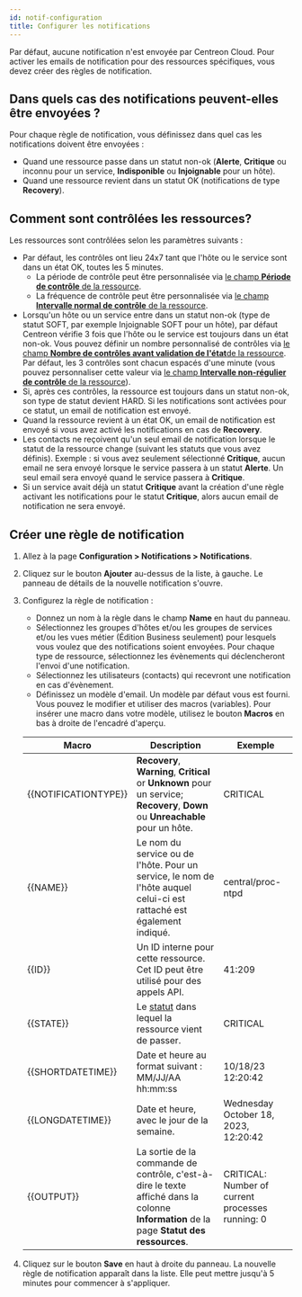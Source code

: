 ```yaml
---
id: notif-configuration
title: Configurer les notifications
---
```


Par défaut, aucune notification n'est envoyée par Centreon Cloud. Pour activer les emails de notification pour des ressources spécifiques, vous devez créer des règles de notification.

## Dans quels cas des notifications peuvent-elles être envoyées ?

Pour chaque règle de notification, vous définissez dans quel cas les notifications doivent être envoyées :

* Quand une ressource passe dans un statut non-ok (**Alerte**, **Critique** ou inconnu pour un service, **Indisponible** ou **Injoignable** pour un hôte).
* Quand une ressource revient dans un statut OK (notifications de type **Recovery**).

## Comment sont contrôlées les ressources?

Les ressources sont contrôlées selon les paramètres suivants :

* Par défaut, les contrôles ont lieu 24x7 tant que l'hôte ou le service sont dans un état OK, toutes les 5 minutes.
   * La période de contrôle peut être personnalisée via [le champ **Période de contrôle** de la ressource](../monitoring/basic-objects/hosts.md#paramètres-de-supervision).
   * La fréquence de contrôle peut être personnalisée via [le champ **Intervalle normal de contrôle** de la ressource](../monitoring/basic-objects/hosts.md#options-dordonnancement).
* Lorsqu'un hôte ou un service entre dans un statut non-ok (type de statut SOFT, par exemple Injoignable SOFT pour un hôte), par défaut Centreon vérifie 3 fois que l'hôte ou le service est toujours dans un état non-ok. Vous pouvez définir un nombre personnalisé de contrôles via [le champ **Nombre de contrôles avant validation de l'état**de la ressource](../monitoring/basic-objects/hosts.md#options-dordonnancement). Par défaut, les 3 contrôles sont chacun espacés d'une minute (vous pouvez personnaliser cette valeur via [le champ **Intervalle non-régulier de contrôle** de la ressource](../monitoring/basic-objects/hosts.md#options-dordonnancement)).
* Si, après ces contrôles, la ressource est toujours dans un statut non-ok, son type de statut devient HARD. Si les notifications sont activées pour ce statut, un email de notification est envoyé.
* Quand la ressource revient à un état OK, un email de notification est envoyé si vous avez activé les notifications en cas de **Recovery**.
* Les contacts ne reçoivent qu'un seul email de notification lorsque le statut de la ressource change (suivant les statuts que vous avez définis). Exemple : si vous avez seulement sélectionné **Critique**, aucun email ne sera envoyé lorsque le service passera à un statut **Alerte**. Un seul email sera envoyé quand le service passera à **Critique**.
* Si un service avait déjà un statut **Critique** avant la création d'une règle activant les notifications pour le statut **Critique**, alors aucun email de notification ne sera envoyé.

## Créer une règle de notification

1. Allez à la page **Configuration > Notifications > Notifications**.
2. Cliquez sur le bouton **Ajouter** au-dessus de la liste, à gauche. Le panneau de détails de la nouvelle notification s'ouvre.
3. Configurez la règle de notification :

   - Donnez un nom à la règle dans le champ **Name** en haut du panneau.
   - Sélectionnez les groupes d'hôtes et/ou les groupes de services et/ou les vues métier (Édition Business seulement) pour lesquels vous voulez que des notifications soient envoyées. Pour chaque type de ressource, sélectionnez les évènements qui déclencheront l'envoi d'une notification.
   - Sélectionnez les utilisateurs (contacts) qui recevront une notification en cas d'évènement.
   - Définissez un modèle d'email. Un modèle par défaut vous est fourni. Vous pouvez le modifier et utiliser des macros (variables). Pour insérer une macro dans votre modèle, utilisez le bouton **Macros** en bas à droite de l'encadré d'aperçu.
	
    | Macro | Description | Exemple |
    | ----- | ----------- |-------- |
	|{{NOTIFICATIONTYPE}}| **Recovery**, **Warning**, **Critical** or **Unknown** pour un service; **Recovery**, **Down** ou **Unreachable** pour un hôte. | CRITICAL |
	{{NAME}}| Le nom du service ou de l'hôte. Pour un service, le nom de l'hôte auquel celui-ci est rattaché est également indiqué. | central/proc-ntpd |
	{{ID}}| Un ID interne pour cette ressource. Cet ID peut être utilisé pour des appels API. | 41:209 |
	{{STATE}}| Le [statut](./concepts.md) dans lequel la ressource vient de passer. | CRITICAL |
	{{SHORTDATETIME}}| Date et heure au format suivant : MM/JJ/AA hh:mm:ss | 10/18/23 12:20:42 |
    {{LONGDATETIME}}| Date et heure, avec le jour de la semaine.  | Wednesday October 18, 2023, 12:20:42 |
	{{OUTPUT}}| La sortie de la commande de contrôle, c'est-à-dire le texte affiché dans la colonne **Information** de la page **Statut des ressources**. | CRITICAL: Number of current processes running: 0 |

3. Cliquez sur le bouton **Save** en haut à droite du panneau. La nouvelle règle de notification apparaît dans la liste. Elle peut mettre jusqu'à 5 minutes pour commencer à s'appliquer.
